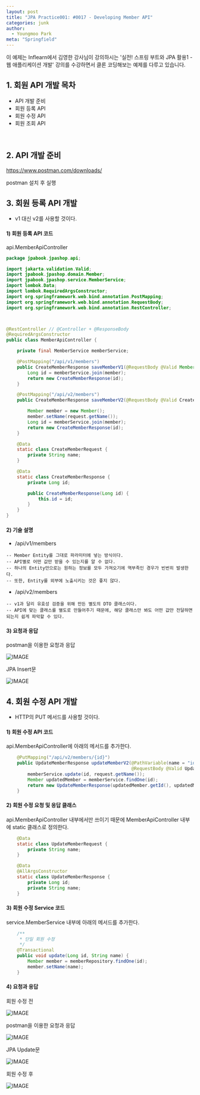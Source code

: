 ```yaml
---
layout: post
title: "JPA Practice001: #0017 - Developing Member API"
categories: junk
author:
  - Youngmoo Park
meta: "Springfield"
---
```


이 예제는 Inflearn에서 김영한 강사님이 강의하시는 '실전! 스프링 부트와 JPA 활용1 - 웹 애플리케이션 개발' 강의를 수강하면서 클론 코딩해보는 예제를 다루고 있습니다.

## 1. 회원 API 개발 목차

- API 개발 준비
- 회원 등록 API
- 회원 수정 API
- 회원 조회 API
<br/>

## 2. API 개발 준비

https://www.postman.com/downloads/

postman 설치 후 실행
<br/>

## 3. 회원 등록 API 개발

- v1 대신 v2를 사용할 것이다.

#### **1) 회원 등록 API 코드**

api.MemberApiController

```java
package jpabook.jpashop.api;

import jakarta.validation.Valid;
import jpabook.jpashop.domain.Member;
import jpabook.jpashop.service.MemberService;
import lombok.Data;
import lombok.RequiredArgsConstructor;
import org.springframework.web.bind.annotation.PostMapping;
import org.springframework.web.bind.annotation.RequestBody;
import org.springframework.web.bind.annotation.RestController;



@RestController // @Controller + @ResponseBody
@RequiredArgsConstructor
public class MemberApiController {

    private final MemberService memberService;

    @PostMapping("/api/v1/members")
    public CreateMemberResponse saveMemberV1(@RequestBody @Valid Member member) {
        Long id = memberService.join(member);
        return new CreateMemberResponse(id);
    }

    @PostMapping("/api/v2/members")
    public CreateMemberResponse saveMemberV2(@RequestBody @Valid CreateMemberRequest request) {

        Member member = new Member();
        member.setName(request.getName());
        Long id = memberService.join(member);
        return new CreateMemberResponse(id);
    }

    @Data
    static class CreateMemberRequest {
        private String name;
    }

    @Data
    static class CreateMemberResponse {
        private Long id;

        public CreateMemberResponse(Long id) {
            this.id = id;
        }
    }
}
```

#### **2) 기술 설명**

- /api/v1/members
```plaintext
-- Member Entity를 그대로 파라미터에 넣는 방식이다.
-- API별로 어떤 값만 받을 수 있는지를 알 수 없다.
-- 하나의 Entity만으로는 원하는 정보를 모두 가져오기에 역부족인 경우가 빈번히 발생한다.
-- 또한, Entity를 외부에 노출시키는 것은 좋지 않다.  
```

- /api/v2/members
```plaintext
-- v1과 달리 유효성 검증을 위해 만든 별도의 DTO 클래스이다.
-- API에 맞는 클래스를 별도로 만들어주기 때문에, 해당 클래스만 봐도 어떤 값만 전달하면 되는지 쉽게 파악할 수 있다.
```

#### **3) 요청과 응답**

postman을 이용한 요청과 응답

![IMAGE](/assets/images/spring-boot-jpa-practice001/0017/save-member-v2-postman.png)

JPA Insert문

![IMAGE](/assets/images/spring-boot-jpa-practice001/0017/save-member-v2-jpa.png)
<br/>

## 4. 회원 수정 API 개발

- HTTP의 PUT 메서드를 사용할 것이다.

#### **1) 회원 수정 API 코드**

api.MemberApiController에 아래의 메서드를 추가한다.

```java
    @PutMapping("/api/v2/members/{id}")
    public UpdateMemberResponse updateMemberV2(@PathVariable(name = "id") Long id,
                                               @RequestBody @Valid UpdateMemberRequest request) {
        memberService.update(id, request.getName());
        Member updatedMember = memberService.findOne(id);
        return new UpdateMemberResponse(updatedMember.getId(), updatedMember.getName());
    }
```

#### **2) 회원 수정 요청 및 응답 클래스**

api.MemberApiController 내부에서만 쓰이기 때문에 MemberApiController 내부에 static 클래스로 정의한다.

```java
    @Data
    static class UpdateMemberRequest {
        private String name;
    }

    @Data
    @AllArgsConstructor
    static class UpdateMemberResponse {
        private Long id;
        private String name;
    }
```

#### **3) 회원 수정 Service 코드**

service.MemberService 내부에 아래의 메서드를 추가한다.

```java
    /**
     * 단일 회원 수정
     */
    @Transactional
    public void update(Long id, String name) {
        Member member = memberRepository.findOne(id);
        member.setName(name);
    }
```

#### **4) 요청과 응답**

회원 수정 전 

![IMAGE](/assets/images/spring-boot-jpa-practice001/0017/before-updating-member.png)

postman을 이용한 요청과 응답

![IMAGE](/assets/images/spring-boot-jpa-practice001/0017/update-member-v2-postman.png)

JPA Update문

![IMAGE](/assets/images/spring-boot-jpa-practice001/0017/logs-of-updating-member.png)

회원 수정 후

![IMAGE](/assets/images/spring-boot-jpa-practice001/0017/after-updating-member.png)
